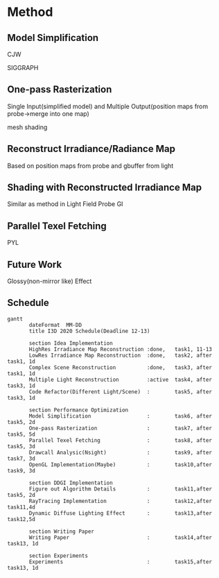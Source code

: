 # Method

## Model Simplification

CJW

SIGGRAPH

## One-pass Rasterization 

Single Input(simplified model) and Multiple Output(position maps from probe->merge into one map)

mesh shading

## Reconstruct Irradiance/Radiance Map

Based on position maps from probe and gbuffer from light

## Shading with Reconstructed Irradiance Map

Similar as method in Light Field Probe GI

## Parallel Texel Fetching

PYL

## Future Work

Glossy(non-mirror like) Effect



## Schedule

```mermaid
gantt
       dateFormat  MM-DD
       title I3D 2020 Schedule(Deadline 12-13)

	   section Idea Implementation
	   HighRes Irradiance Map Reconstruction :done,   task1, 11-13
	   LowRes Irradiance Map Reconstruction  :done,   task2, after task1, 1d
	   Complex Scene Reconstruction          :done,   task3, after task1, 1d
	   Multiple Light Reconstruction         :active  task4, after task3, 1d
       Code Refactor(Different Light/Scene)  :        task5, after task3, 1d
       
       section Performance Optimization
       Model Simplification                  :        task6, after task5, 2d
       One-pass Rasterization                :        task7, after task5, 5d
       Parallel Texel Fetching               :        task8, after task5, 3d
       Drawcall Analysic(Nsight)             :        task9, after task7, 3d
       OpenGL Implementation(Maybe)          :        task10,after task9, 3d
       
       section DDGI Implementation
       Figure out Algorithm Details          :        task11,after task5, 2d
       RayTracing Implementation             :        task12,after task11,4d
       Dynamic Diffuse Lighting Effect       :        task13,after task12,5d
       
       section Writing Paper
       Writing Paper                         :        task14,after task13, 1d
       
       section Experiments
       Experiments                           :        task15,after task13, 1d
       

```

